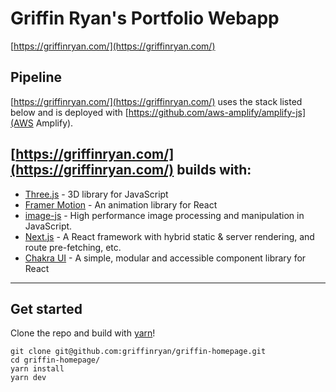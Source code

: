 # Griffin Ryan's Portfolio Webapp

[https://griffinryan.com/](https://griffinryan.com/)

## Pipeline

[https://griffinryan.com/](https://griffinryan.com/) uses the stack listed below and is deployed with [https://github.com/aws-amplify/amplify-js](AWS Amplify).

## [https://griffinryan.com/](https://griffinryan.com/) builds with:

- [Three.js](https://threejs.org/) - 3D library for JavaScript
- [Framer Motion](https://www.framer.com/motion/) - An animation library for React
- [image-js](https://github.com/image-js/image-js) - High performance image processing and manipulation in JavaScript.
- [Next.js](https://nextjs.org/) - A React framework with hybrid static & server rendering, and route pre-fetching, etc.
- [Chakra UI](https://chakra-ui.com/) - A simple, modular and accessible component library for React

---

## Get started

Clone the repo and build with [yarn](https://yarnpkg.com//)!

    git clone git@github.com:griffinryan/griffin-homepage.git
    cd griffin-homepage/
    yarn install
    yarn dev
```
